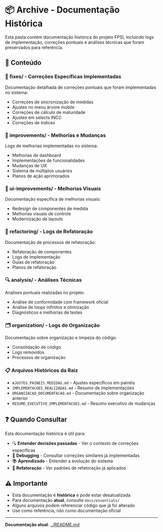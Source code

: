 # 📦 Archive - Documentação Histórica

Esta pasta contém documentação histórica do projeto FPSI, incluindo logs de implementação, correções pontuais e análises técnicas que foram preservados para referência.

## 📂 Conteúdo

### 🔧 **fixes/** - Correções Específicas Implementadas
Documentação detalhada de correções pontuais que foram implementadas no sistema:
- Correções de sincronização de medidas
- Ajustes no menu árvore mobile
- Correções de cálculo de maturidade
- Ajustes em selects INCC
- Correções de índices

### 🚀 **improvements/** - Melhorias e Mudanças
Logs de melhorias implementadas no sistema:
- Melhorias de dashboard
- Implementações de funcionalidades
- Mudanças de UX
- Sistema de múltiplos usuários
- Planos de ação aprimorados

### 🎨 **ui-improvements/** - Melhorias Visuais
Documentação específica de melhorias visuais:
- Redesign de componentes de medida
- Melhorias visuais de controle
- Modernização de layouts

### 🔄 **refactoring/** - Logs de Refatoração
Documentação de processos de refatoração:
- Refatoração de componentes
- Logs de implementação
- Guias de refatoração
- Planos de refatoração

### 🔍 **analysis/** - Análises Técnicas
Análises pontuais realizadas no projeto:
- Análise de conformidade com framework oficial
- Análise de loops infinitos e otimização
- Diagnósticos e melhorias de testes

### 🗂️ **organization/** - Logs de Organização
Documentação sobre organização e limpeza do código:
- Consolidação de código
- Logs removidos
- Processos de organização

### 📋 **Arquivos Históricos da Raiz**
- `AJUSTES_PAINEIS_MEDIDAS.md` - Ajustes específicos em painéis
- `IMPLEMENTACOES_REALIZADAS.md` - Resumo de implementações
- `ORGANIZACAO_DOCUMENTACAO.md` - Documentação sobre organização anterior
- `RESUMO_EXECUTIVO_IMPLEMENTACOES.md` - Resumo executivo de mudanças

## ❓ **Quando Consultar**

Esta documentação histórica é útil para:
- 🔍 **Entender decisões passadas** - Ver o contexto de correções específicas
- 🐛 **Debugging** - Consultar correções similares já implementadas  
- 📚 **Aprendizado** - Entender a evolução do sistema
- 🔄 **Refatoração** - Ver padrões de refatoração já aplicados

## ⚠️ **Importante**

- Esta documentação é **histórica** e pode estar desatualizada
- Para documentação **atual**, consulte `docs/essentials/`
- Alguns arquivos podem referenciar código que já foi alterado
- Use como referência, não como documentação oficial

---

**Documentação atual**: [../README.md](../README.md)






